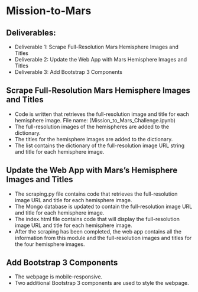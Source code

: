 # Mission-to-Mars

## Deliverables:
* Deliverable 1: Scrape Full-Resolution Mars Hemisphere Images and Titles
* Deliverable 2: Update the Web App with Mars Hemisphere Images and Titles
* Deliverable 3: Add Bootstrap 3 Components

## Scrape Full-Resolution Mars Hemisphere Images and Titles 
* Code is written that retrieves the full-resolution image and title for each hemisphere image. File name: (Mission_to_Mars_Challenge.ipynb) 
* The full-resolution images of the hemispheres are added to the dictionary. 
* The titles for the hemisphere images are added to the dictionary. 
* The list contains the dictionary of the full-resolution image URL string and title for each hemisphere image. 



## Update the Web App with Mars’s Hemisphere Images and Titles
* The scraping.py file contains code that retrieves the full-resolution image URL and title for each hemisphere image. 
* The Mongo database is updated to contain the full-resolution image URL and title for each hemisphere image.
* The index.html file contains code that will display the full-resolution image URL and title for each hemisphere image. 
* After the scraping has been completed, the web app contains all the information from this module and the full-resolution images and titles for the 
four hemisphere images.

## Add Bootstrap 3 Components 
* The webpage is mobile-responsive.
* Two additional Bootstrap 3 components are used to style the webpage.
